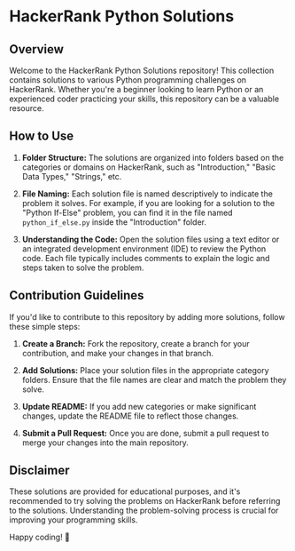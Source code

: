 # HackerRank Python Solutions

## Overview

Welcome to the HackerRank Python Solutions repository! This collection contains solutions to various Python programming challenges on HackerRank. Whether you're a beginner looking to learn Python or an experienced coder practicing your skills, this repository can be a valuable resource.

## How to Use

1. **Folder Structure:** The solutions are organized into folders based on the categories or domains on HackerRank, such as "Introduction," "Basic Data Types," "Strings," etc.

2. **File Naming:** Each solution file is named descriptively to indicate the problem it solves. For example, if you are looking for a solution to the "Python If-Else" problem, you can find it in the file named `python_if_else.py` inside the "Introduction" folder.

3. **Understanding the Code:** Open the solution files using a text editor or an integrated development environment (IDE) to review the Python code. Each file typically includes comments to explain the logic and steps taken to solve the problem.

## Contribution Guidelines

If you'd like to contribute to this repository by adding more solutions, follow these simple steps:

1. **Create a Branch:** Fork the repository, create a branch for your contribution, and make your changes in that branch.

2. **Add Solutions:** Place your solution files in the appropriate category folders. Ensure that the file names are clear and match the problem they solve.

3. **Update README:** If you add new categories or make significant changes, update the README file to reflect those changes.

4. **Submit a Pull Request:** Once you are done, submit a pull request to merge your changes into the main repository.

## Disclaimer

These solutions are provided for educational purposes, and it's recommended to try solving the problems on HackerRank before referring to the solutions. Understanding the problem-solving process is crucial for improving your programming skills.

Happy coding! 🚀
